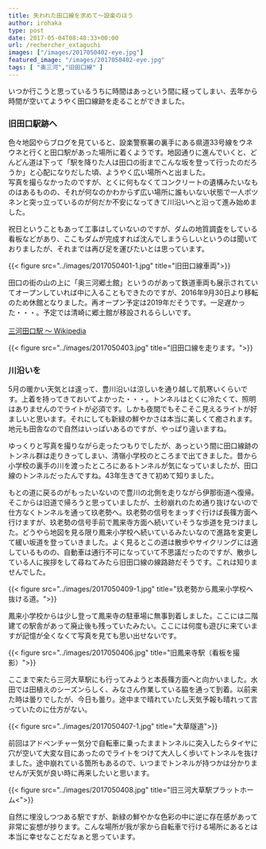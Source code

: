 ```yaml
---
title: 失われた田口線を求めて〜設楽のほう
author: irohaka
type: post
date: 2017-05-04T08:48:33+00:00
url: /rechercher_extaguchi
images: ["/images/2017050402-eye.jpg"]
featured_image: "/images/2017050402-eye.jpg"
tags: [ "奥三河","旧田口線" ]
---
```



いつか行こうと思っているうちに時間はあっという間に経ってしまい、去年から時間が空いてようやく田口線跡を走ることができました。<!--more-->

### 旧田口駅跡へ
色々地図やらブログを見ていると、設楽警察署の裏手にある県道33号線をウネウネと行くと田口駅があった場所に着くようです。地図通りに進んでいくと、どんどん道は下って「駅を降りた人は田口の街までこんな坂を登って行ったのだろうか」と心配になりだした頃、ようやく広い場所へと出ました。  
写真を撮らなかったのですが、とくに何もなくてコンクリートの遺構みたいなものはあるものの、それが何なのかわからず広い場所に誰もいない状態で一人ポツネンと突っ立っているのが何だか不安になってきて川沿いへと沿って進み始めました。  
  
祝日ということもあって工事はしていないのですが、ダムの地質調査をしている看板などがあり、ここもダムが完成すれば沈んでしまうらしいというのは聞いておりましたが、それまでは再び足を運びたいとは思っています。

{{< figure src="../images/2017050401-1.jpg" title="旧田口線車両">}}

田口の街の山の上に「奥三河郷土館」というのがあって鉄道車両も展示されていてオープンしていれば中に入ることもできたのですが、2016年9月30日より移転のため休館となりました。再オープン予定は2019年だそうです。一足遅かった・・・。予定では清崎に郷土館が移設されるらしいです。  
<br>
[三河田口駅 〜 Wikipedia](https://ja.wikipedia.org/wiki/%E4%B8%89%E6%B2%B3%E7%94%B0%E5%8F%A3%E9%A7%85)

{{< figure src="../images/2017050403.jpg" title="旧田口線を走ります。">}}

### 川沿いを
5月の暖かい天気とは違って、豊川沿いは涼しいを通り越して肌寒いくらいです。上着を持ってきておいてよかった・・・。トンネルはとくに冷たくて、照明はありませんのでライトが必須です。しかも夜間でもそこそこ見えるライトが好ましいと思います。それにしても新緑の鮮やかさは本当に美しくて癒されます。地元も田舎なので自然はいっぱいあるのですが、やっぱり違いますね。

ゆっくりと写真を撮りながら走ったつもりでしたが、あっという間に田口線跡のトンネル群は走りきってしまい、清嶺小学校のところまで出てきました。昔から小学校の裏手の川を渡ったところにあるトンネルが気になっていましたが、田口線のトンネルだったんですね。43年生きてきて初めて知りました。
  
もとの道に戻るのがもったいないので豊川の北側を走りながら伊那街道へ復帰。そこからは旧道で帰ろうと思っていましたが、土砂崩れのため通り抜けないので仕方なくトンネルを通って玖老勢へ。玖老勢の信号をまっすぐ行けば長篠方面へ行けますが、玖老勢の信号手前で鳳来寺方面へ続いていそうな歩道を見つけました。どうやら地図を見る限り鳳来小学校へ続いているみたいなので進路を変更して緩い坂道を登っていきました。よく見るとこの道は散歩やサイクリングには適しているものの、自動車は通行不可になっていて不思議だったのですが、散歩している人に挨拶をして尋ねてみたら旧田口線の線路跡だそうです。これは知りませんでした。


{{< figure src="../images/2017050409-1.jpg" title="玖老勢から鳳来小学校へ抜ける道。">}}

鳳来小学校からは少し登って鳳来寺の駐車場に無事到着しました。ここには二階建ての駅舎があって廃止後も残っていたみたい。ここには何度も遊びに来ていますが記憶が全くなくて写真を見ても思い出せないです。


{{< figure src="../images/2017050406.jpg" title="旧鳳来寺駅（看板を撮影）">}}


ここまで来たら三河大草駅にも行ってみようと本長篠方面へと向かいました。水田では田植えのシーズンらしく、みなさん作業している脇を通って到着。以前来た時は曇りでしたが、今日も曇り。途中まで晴れていたし天気予報も晴れって言っていたのに仕方がない。

{{< figure src="../images/2017050407-1.jpg" title="大草隧道">}}

前回はアドベンチャー気分で自転車に乗ったままトンネルに突入したらタイヤに穴が空いて大変な目にあったのでライトをつけて大人しく歩いてトンネルを抜けました。途中崩れている箇所もあるので、いつまでトンネルが持つかは分かりませんが天気が良い時に再来したいと思います。

{{< figure src="../images/2017050408.jpg" title="旧三河大草駅プラットホーム<">}}

自然に埋没しつつある駅ですが、新緑の鮮やかな色彩の中に逆に存在感があって非常に妄想が捗ります。こんな場所が我が家から自転車で行ける場所にあるとは本当に幸せなことだなぁと思っています。
